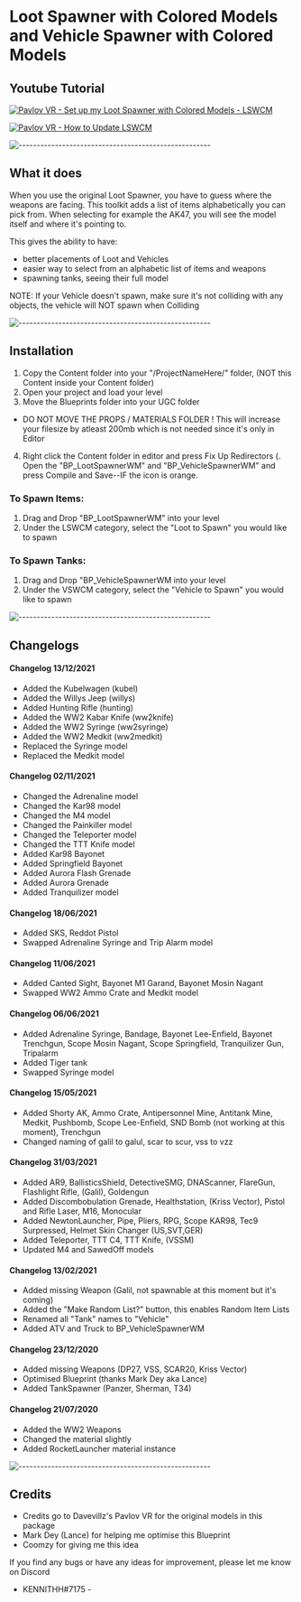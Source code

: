 # Loot Spawner with Colored Models and Vehicle Spawner with Colored Models


## Youtube Tutorial

[![Pavlov VR - Set up my Loot Spawner with Colored Models - LSWCM](https://img.youtube.com/vi/oov2Kj2PoJc/0.jpg)](https://www.youtube.com/watch?v=oov2Kj2PoJc)

[![Pavlov VR - How to Update LSWCM](https://img.youtube.com/vi/EMzMbprKCig/0.jpg)](https://www.youtube.com/watch?v=EMzMbprKCig)




![-----------------------------------------------------](https://raw.githubusercontent.com/andreasbm/readme/master/assets/lines/rainbow.png)
## What it does


When you use the original Loot Spawner, you have to guess where the weapons are facing.
This toolkit adds a list of items alphabetically you can pick from. When selecting for example the AK47, you will see the model itself and where it's pointing to.


This gives the ability to have:
- better placements of Loot and Vehicles
- easier way to select from an alphabetic list of items and weapons
- spawning tanks, seeing their full model


NOTE: If your Vehicle doesn't spawn, make sure it's not colliding with any objects, the vehicle will NOT spawn when Colliding




![-----------------------------------------------------](https://raw.githubusercontent.com/andreasbm/readme/master/assets/lines/rainbow.png)
## Installation


1. Copy the Content folder into your "/ProjectNameHere/" folder, (NOT this Content inside your Content folder)
2. Open your project and load your level
3. Move the Blueprints folder into your UGC folder
- DO NOT MOVE THE PROPS / MATERIALS FOLDER ! This will increase your filesize by atleast 200mb which is not needed since it's only in Editor
4. Right click the Content folder in editor and press Fix Up Redirectors
(. Open the "BP_LootSpawnerWM" and "BP_VehicleSpawnerWM" and press Compile and Save--IF the icon is orange.



### To Spawn Items:
1. Drag and Drop "BP_LootSpawnerWM" into your level
2. Under the LSWCM category, select the "Loot to Spawn" you would like to spawn


### To Spawn Tanks:
1. Drag and Drop "BP_VehicleSpawnerWM into your level
2. Under the VSWCM category, select the "Vehicle to Spawn" you would like to spawn




![-----------------------------------------------------](https://raw.githubusercontent.com/andreasbm/readme/master/assets/lines/rainbow.png)
## Changelogs
#### Changelog 13/12/2021
- Added the Kubelwagen (kubel)
- Added the Willys Jeep (willys)
- Added Hunting Rifle (hunting)
- Added the WW2 Kabar Knife (ww2knife)
- Added the WW2 Syringe (ww2syringe)
- Added the WW2 Medkit (ww2medkit)
- Replaced the Syringe model
- Replaced the Medkit model

#### Changelog 02/11/2021
- Changed the Adrenaline model
- Changed the Kar98 model
- Changed the M4 model
- Changed the Painkiller model
- Changed the Teleporter model
- Changed the TTT Knife model
- Added Kar98 Bayonet
- Added Springfield Bayonet
- Added Aurora Flash Grenade
- Added Aurora Grenade
- Added Tranquilizer model

#### Changelog 18/06/2021
- Added SKS, Reddot Pistol
- Swapped Adrenaline Syringe and Trip Alarm model

#### Changelog 11/06/2021
- Added Canted Sight, Bayonet M1 Garand, Bayonet Mosin Nagant
- Swapped WW2 Ammo Crate and Medkit model

#### Changelog 06/06/2021
- Added Adrenaline Syringe, Bandage, Bayonet Lee-Enfield, Bayonet Trenchgun, Scope Mosin Nagant, Scope Springfield, Tranquilizer Gun, Tripalarm
- Added Tiger tank
- Swapped Syringe model

#### Changelog 15/05/2021
- Added Shorty AK, Ammo Crate, Antipersonnel Mine, Antitank Mine, Medkit, Pushbomb, Scope Lee-Enfield, SND Bomb (not working at this moment), Trenchgun
- Changed naming of galil to galul, scar to scur, vss to vzz


#### Changelog 31/03/2021
- Added AR9, BallisticsShield, DetectiveSMG, DNAScanner, FlareGun, Flashlight Rifle, (Galil), Goldengun
- Added Discombobulation Grenade, Healthstation, (Kriss Vector), Pistol and Rifle Laser, M16, Monocular
- Added NewtonLauncher, Pipe, Pliers, RPG, Scope KAR98, Tec9 Surpressed, Helmet Skin Changer (US,SVT,GER)
- Added Teleporter, TTT C4, TTT Knife, (VSSM)
- Updated M4 and SawedOff models


#### Changelog 13/02/2021
- Added missing Weapon (Galil, not spawnable at this moment but it's coming)
- Added the "Make Random List?" button, this enables Random Item Lists
- Renamed all "Tank" names to "Vehicle"
- Added ATV and Truck to BP_VehicleSpawnerWM


#### Changelog 23/12/2020
- Added missing Weapons (DP27, VSS, SCAR20, Kriss Vector)
- Optimised Blueprint (thanks Mark Dey aka Lance)
- Added TankSpawner (Panzer, Sherman, T34)


#### Changelog 21/07/2020
- Added the WW2 Weapons
- Changed the material slightly
- Added RocketLauncher material instance


![-----------------------------------------------------](https://raw.githubusercontent.com/andreasbm/readme/master/assets/lines/rainbow.png)
## Credits

- Credits go to Davevillz's Pavlov VR for the original models in this package
- Mark Dey (Lance) for helping me optimise this Blueprint
- Coomzy for giving me this idea


If you find any bugs or have any ideas for improvement, please let me know on Discord
- KENNITHH#7175 -
